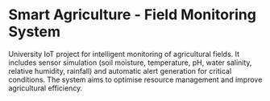 # Smart Agriculture - Field Monitoring System
University IoT project for intelligent monitoring of agricultural fields. It includes sensor simulation (soil moisture, temperature, pH, water salinity, relative humidity, rainfall) and automatic alert generation for critical conditions. The system aims to optimise resource management and improve agricultural efficiency.
